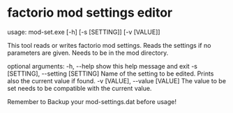 # factorio mod settings editor

usage: mod-set.exe [-h] [-s [SETTING]] [-v [VALUE]]

This tool reads or writes factorio mod settings. Reads the settings if no
parameters are given. Needs to be in the mod directory.

optional arguments:
  -h, --help            show this help message and exit
  -s [SETTING], --setting [SETTING]
                        Name of the setting to be edited. Prints also the
                        current value if found.
  -v [VALUE], --value [VALUE]
                        The value to be set needs to be compatible with the
                        current value.

Remember to Backup your mod-settings.dat before usage!
